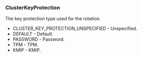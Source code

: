 ### ClusterKeyProtection
The key protection type used for the rotation.

- CLUSTER_KEY_PROTECTION_UNSPECIFIED - Unspecified.
- DEFAULT - Default.
- PASSWORD - Password.
- TPM - TPM.
- KMIP - KMIP.
